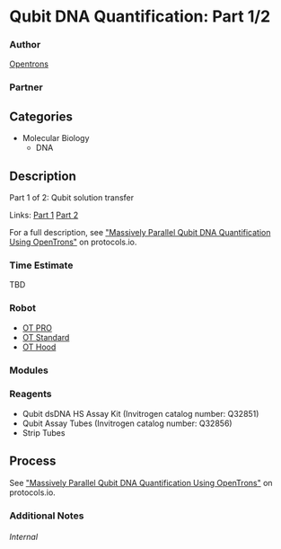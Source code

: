 # Qubit DNA Quantification: Part 1/2

### Author
[Opentrons](https://opentrons.com/)

### Partner

## Categories
* Molecular Biology
	* DNA


## Description
Part 1 of 2: Qubit solution transfer

Links: [Part 1](./qubit_dna_quantification_pt1) [Part 2](./qubit_dna_quantification_pt1)

For a full description, see ["Massively Parallel Qubit DNA Quantification Using OpenTrons"](https://www.protocols.io/view/massively-parallel-qubit-dna-quantification-using-jrpcm5n) on protocols.io.

### Time Estimate
TBD

### Robot
* [OT PRO](https://opentrons.com/ot-one-pro)
* [OT Standard](https://opentrons.com/ot-one-standard)
* [OT Hood](https://opentrons.com/ot-one-hood)

### Modules

### Reagents
* Qubit dsDNA HS Assay Kit (Invitrogen catalog number: Q32851)
* Qubit Assay Tubes (Invitrogen catalog number: Q32856)
* Strip Tubes

## Process
See ["Massively Parallel Qubit DNA Quantification Using OpenTrons"](https://www.protocols.io/view/massively-parallel-qubit-dna-quantification-using-jrpcm5n) on protocols.io.


### Additional Notes


###### Internal
